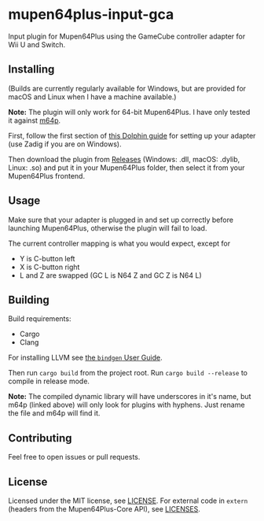 # mupen64plus-input-gca

Input plugin for Mupen64Plus using the GameCube controller adapter for Wii U and Switch.

## Installing

(Builds are currently regularly available for Windows, but are provided for macOS and Linux when I have a machine available.)

**Note:** The plugin will only work for 64-bit Mupen64Plus. I have only tested it against [m64p](https://github.com/loganmc10/m64p).

First, follow the first section of [this Dolphin guide](https://dolphin-emu.org/docs/guides/how-use-official-gc-controller-adapter-wii-u/) for setting up your adapter (use Zadig if you are on Windows).

Then download the plugin from [Releases](../../releases/latest) (Windows: .dll, macOS: .dylib, Linux: .so) and put it in your Mupen64Plus folder, then select it from your Mupen64Plus frontend.

## Usage

Make sure that your adapter is plugged in and set up correctly before launching Mupen64Plus, otherwise the plugin will fail to load.

The current controller mapping is what you would expect, except for

* Y is C-button left
* X is C-button right
* L and Z are swapped (GC L is N64 Z and GC Z is N64 L)

## Building

Build requirements:

* Cargo
* Clang

For installing LLVM see [the `bindgen` User Guide](https://rust-lang.github.io/rust-bindgen/requirements.html).

Then run `cargo build` from the project root. Run `cargo build --release` to compile in release mode.

**Note:** The compiled dynamic library will have underscores in it's name, but m64p (linked above) will only look for plugins with hyphens. Just rename the file and m64p will find it.

## Contributing

Feel free to open issues or pull requests.

## License

Licensed under the MIT license, see [LICENSE](LICENSE). For external code in `extern` (headers from the Mupen64Plus-Core API), see [LICENSES](extern/LICENSES).
